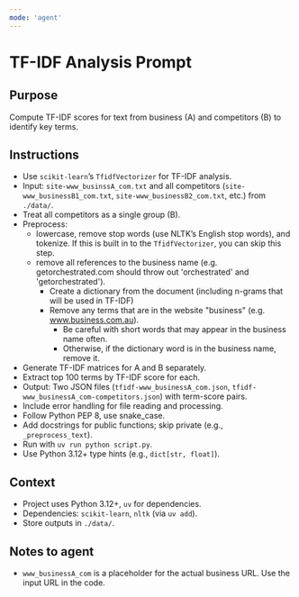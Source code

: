 ```yaml
---
mode: 'agent'
---
```

# TF-IDF Analysis Prompt
## Purpose
Compute TF-IDF scores for text from business (A) and competitors (B) to identify key terms.

## Instructions
- Use `scikit-learn`’s `TfidfVectorizer` for TF-IDF analysis.
- Input: `site-www_businssA_com.txt` and all competitors (`site-www_businessB1_com.txt`, `site-www_businessB2_com.txt`, etc.) from `./data/`.
- Treat all competitors as a single group (B).
- Preprocess:
    - lowercase, remove stop words (use NLTK’s English stop words), and tokenize. If this is built in to the `TfidfVectorizer`, you can skip this step.
    - remove all references to the business name (e.g. getorchestrated.com should throw out 'orchestrated' and 'getorchestrated').
        - Create a dictionary from the document (including n-grams that will be used in TF-IDF)
        - Remove any terms that are in the website "business"  (e.g. www.business.com.au).
            - Be careful with short words that may appear in the business name often.
            - Otherwise, if the dictionary word is in the business name, remove it.
- Generate TF-IDF matrices for A and B separately.
- Extract top 100 terms by TF-IDF score for each.
- Output: Two JSON files (`tfidf-www_businessA_com.json`, `tfidf-www_businessA_com-competitors.json`) with term-score pairs.
- Include error handling for file reading and processing.
- Follow Python PEP 8, use snake_case.
- Add docstrings for public functions; skip private (e.g., `_preprocess_text`).
- Run with `uv run python script.py`.
- Use Python 3.12+ type hints (e.g., `dict[str, float]`).

## Context
- Project uses Python 3.12+, `uv` for dependencies.
- Dependencies: `scikit-learn`, `nltk` (via `uv add`).
- Store outputs in `./data/`.

## Notes to agent
- `www_businessA_com` is a placeholder for the actual business URL. Use the input URL in the code.
